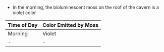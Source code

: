 


- In the morning, the bioluminescent moss on the roof of the cavern is a violet color

| Time of Day      | Color Emitted by Moss | 
| --------- | ----------------- | 
| Morning | Violet |  |
| - | - |

